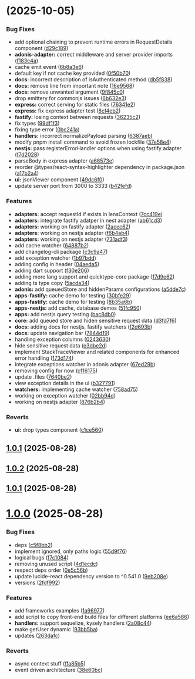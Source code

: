 #  (2025-10-05)


### Bug Fixes

* add optional chaining to prevent runtime errors in RequestDetails component ([d29c189](https://github.com/lensjs/lens/commit/d29c189091394d4dadaf3c2fa59401cc5c375ccb))
* **adonis-adapter:** correct middleware and server provider imports ([f183c4a](https://github.com/lensjs/lens/commit/f183c4a0ff9d28b2613c32fd891f9c2b89e6ea0a))
* cache emit event ([6b8a3e6](https://github.com/lensjs/lens/commit/6b8a3e6a2682df1cb21025f5071e824c002a660c))
* default key if not cache key provided ([0f50b70](https://github.com/lensjs/lens/commit/0f50b70794c951ad81bcf4904bcb4f8f96e3565c))
* **docs:** incorrect description of isAuthenticated method ([db5f838](https://github.com/lensjs/lens/commit/db5f8383c92890baa08dd495f08881224a390d86))
* **docs:** remove line from important note ([16e9568](https://github.com/lensjs/lens/commit/16e9568f29cba3a9b1ecbf31c8451baefd83127a))
* **docs:** remove unwanted argument ([9f845c0](https://github.com/lensjs/lens/commit/9f845c09d5483bd5d633be41ace7bfb6135c3e09))
* drop emittery for commonjs issues ([6b632e3](https://github.com/lensjs/lens/commit/6b632e32f4bf52f0cb4e3178e314f080768f6e48))
* **express:** correct serving for static files ([76341e2](https://github.com/lensjs/lens/commit/76341e277e1f3ba60c43b10966d8a9de188ed5f7))
* **express:** fix express adapter test ([8cf4eb2](https://github.com/lensjs/lens/commit/8cf4eb20f92ea9d4add821fda82fad5e6bfc2f52))
* **fastify:** losing context between requests ([36235c2](https://github.com/lensjs/lens/commit/36235c20fcba40c9b94262d87ac05600bd71c9e9))
* fix types ([99df1f3](https://github.com/lensjs/lens/commit/99df1f37583316a7f873e4a1ff7da13a77f45aa0))
* fixing type error ([0bc241a](https://github.com/lensjs/lens/commit/0bc241ab56ae9f8d4315484fb8e42f70b0818c45))
* **handlers:** incorrect normalizePayload parsing ([6387aeb](https://github.com/lensjs/lens/commit/6387aebe340ccdab1df93138115c44d4f1795bfb))
* modify pnpm install command to avoid frozen lockfile ([37e58e4](https://github.com/lensjs/lens/commit/37e58e45c7f4225ae1ca400ce67c6f12f62178a9))
* **nestjs:** pass registerErrorHandler options when using fastify adapter ([f7d2028](https://github.com/lensjs/lens/commit/f7d20286c012571f1765536c76087211bc670365))
* parseBody in express adapter ([a68573e](https://github.com/lensjs/lens/commit/a68573eea6f2cff65ff670a19374778c4d3e6744))
* reorder @types/react-syntax-highlighter dependency in package.json ([a17b2a4](https://github.com/lensjs/lens/commit/a17b2a45831bbaac013499e2abf89af4354e6bff))
* **ui:** jsonViewer component ([49dc6f0](https://github.com/lensjs/lens/commit/49dc6f0bedacd95a290009ec02c241e0d0f3724a))
* update server port from 3000 to 3333 ([b42fefd](https://github.com/lensjs/lens/commit/b42fefd702c43e33b6334aa3d4d12370242c2742))


### Features

* **adapters:** accept requestId if exists in lensContext ([7cc419e](https://github.com/lensjs/lens/commit/7cc419e38766af8ea580bc63c1bd387750e377c3))
* **adapters:** integrate fastify adatper in nest adapter ([ab61cd3](https://github.com/lensjs/lens/commit/ab61cd3928ba822979094e7e6510e619986ce160))
* **adapters:** working on fastify adapter ([2acec62](https://github.com/lensjs/lens/commit/2acec6242cfd8278675cab9a072bef5eda9d8e16))
* **adapters:** working on nestjs adapter ([f6b4ab4](https://github.com/lensjs/lens/commit/f6b4ab4edba50457fba543355570ad2c6996ac17))
* **adapters:** working on nestjs adapter ([731adf3](https://github.com/lensjs/lens/commit/731adf3ab3d3983ecd01fd3b011936489e8fdd69))
* add cache watcher ([64887b2](https://github.com/lensjs/lens/commit/64887b25afb74d5a87ef74cfb97b5ae5b9993f78))
* add changelog-cli package ([c3c9a47](https://github.com/lensjs/lens/commit/c3c9a474910bb180106370d2b7fea6d26d824ade))
* add exception watcher ([1b97bdd](https://github.com/lensjs/lens/commit/1b97bdd0dcda98ca899ac2f1458e8fc2af2840ab))
* adding config in header ([04aeda5](https://github.com/lensjs/lens/commit/04aeda5d8f34a712bd5e985c3bab5e53a27cecc6))
* adding dart support ([f30e206](https://github.com/lensjs/lens/commit/f30e206a6ac7659ea01bf4090dc326f41dd9a032))
* adding more lang support and quicktype-core package ([17d9e62](https://github.com/lensjs/lens/commit/17d9e62f69091a844077df8cea987763db3f2b9e))
* adding ts type copy ([5acda34](https://github.com/lensjs/lens/commit/5acda349e8eb99d52072f53e82dbe656c5413a63))
* **adonis:** add queuedStore and hiddenParams configurations ([a5dde7c](https://github.com/lensjs/lens/commit/a5dde7cf491a64d4f9d74db0be45ed19b87c2595))
* **apps-fastify:** cache demo for testing ([30bfe29](https://github.com/lensjs/lens/commit/30bfe29762debf171dd6c7dbc36b2624061403ad))
* **apps-fastify:** cache demo for testing ([8b35a6b](https://github.com/lensjs/lens/commit/8b35a6b61467c72224831ba55ae2670bc9b7e2be))
* **apps-nestjs:** add cache, database demos ([51fc950](https://github.com/lensjs/lens/commit/51fc9500dfdcb53fcfdf9293ff695245d0b82a2a))
* **apps:** add nestjs query testing ([bac8db0](https://github.com/lensjs/lens/commit/bac8db077628f0698d55793e47fe183a01de5878))
* **core:** add queued store and hiden sensitive request data ([d3fd7f6](https://github.com/lensjs/lens/commit/d3fd7f60dddcba39f83617e916cd25ebbfa8b825))
* **docs:** adding docs for nestjs, fastify watchers ([f2d693b](https://github.com/lensjs/lens/commit/f2d693ba99e7ee249b05fd5c9c9b3aaf09de6b06))
* **docs:** update navigation bar ([7844d19](https://github.com/lensjs/lens/commit/7844d191ded6164c17f8a60f091f559150ba6fd6))
* handling exception columns ([0243630](https://github.com/lensjs/lens/commit/0243630d7254b7a38000fbcf96c9a64f350897a0))
* hide sensitive request data ([e3dbe2d](https://github.com/lensjs/lens/commit/e3dbe2d13bd4ea8f9badc9d75e5dc425e9276f94))
* implement StackTraceViewer and related components for enhanced error handling ([173d174](https://github.com/lensjs/lens/commit/173d174a5d77817ce1533ae91168277d69df4194))
* integrate exceptions watcher in adonis adapter ([67ed29b](https://github.com/lensjs/lens/commit/67ed29ba3f59d04a62f318082c5b833f916f8135))
* removing config for now ([cf16175](https://github.com/lensjs/lens/commit/cf161750ae25e41f3e027a02ddb2b25ec002a8e4))
* update .files ([7640be2](https://github.com/lensjs/lens/commit/7640be2360c84a7eaf9be4e6ff6cf1ab7fc08845))
* view exception details in the ui ([b327791](https://github.com/lensjs/lens/commit/b327791cf15bb9a30434a8564b6784ce6ddb0031))
* **watchers:** implementing cache watcher ([758ad75](https://github.com/lensjs/lens/commit/758ad750f8286fe0bccf68f0d9d75d30b15348f7))
* working on exception watcher ([02bb94d](https://github.com/lensjs/lens/commit/02bb94d6d9f9fd0f738699bb626b70666a591fdc))
* working on nestjs adapter ([876b2b4](https://github.com/lensjs/lens/commit/876b2b4ea25c4494f8da6920ecb280fff9d90462))


### Reverts

* **ui:** drop types component ([c1ce560](https://github.com/lensjs/lens/commit/c1ce56075b2f82b98b7cb663ec7907508fbd5d21))



## [1.0.1](https://github.com/lensjs/lens/compare/v1.0.2...1.0.1) (2025-08-28)



## [1.0.2](https://github.com/lensjs/lens/compare/v1.0.1...v1.0.2) (2025-08-28)



## [1.0.1](https://github.com/lensjs/lens/compare/v1.0.0...v1.0.1) (2025-08-28)



# [1.0.0](https://github.com/lensjs/lens/compare/c5f8bb263d85d7ab8be698dbabbaf1a564d45bf5...v1.0.0) (2025-08-28)


### Bug Fixes

* deps ([c5f8bb2](https://github.com/lensjs/lens/commit/c5f8bb263d85d7ab8be698dbabbaf1a564d45bf5))
* implement ignored, only paths logic ([55d9f76](https://github.com/lensjs/lens/commit/55d9f76c5e71ef2130042596a89ab524ddace258))
* logical bugs ([f7c1084](https://github.com/lensjs/lens/commit/f7c108426389633e71b4f567dc818fc1a99ddbf7))
* removing unused script ([4d1ecdc](https://github.com/lensjs/lens/commit/4d1ecdc0a2b97c12983d03b0515ba4b4da1ddd52))
* respect deps order ([0e5c56b](https://github.com/lensjs/lens/commit/0e5c56b06f37940a93ef4e793c5c28c2f6cfdb04))
* update lucide-react dependency version to ^0.541.0 ([9eb208e](https://github.com/lensjs/lens/commit/9eb208ee25e09921891b12edcadedc5e3d27807f))
* versions ([2fdf992](https://github.com/lensjs/lens/commit/2fdf992cb7012221136aeda0845a1c42d18d8561))


### Features

* add frameworks examples ([1a96977](https://github.com/lensjs/lens/commit/1a9697708ecdf2faf14ecc030db1e4bccd0eb63f))
* add script to copy front-end build files for different platforms ([ee6a586](https://github.com/lensjs/lens/commit/ee6a586aa2183f45ce3e6e760647d9310cacb2c8))
* **handlers:** support sequelize, kysely handlers ([2a08c44](https://github.com/lensjs/lens/commit/2a08c44d388d1651fe48656bf81d54f1cddf3ae2))
* make getUser dynamic ([93bb5ba](https://github.com/lensjs/lens/commit/93bb5ba6edae9a8a1cec285ba7f0bc96a315be7b))
* updates ([263dafc](https://github.com/lensjs/lens/commit/263dafc3da3231c7aeb3b6e0dc91837ddf8d6e0a))


### Reverts

* async context stuff ([ffa85b5](https://github.com/lensjs/lens/commit/ffa85b5afbd03d56ff19dede5c5c1e7c02208c31))
* event driven architecture ([38e60bc](https://github.com/lensjs/lens/commit/38e60bca05c42b0a6ffae772c51fe7663de3c463))



